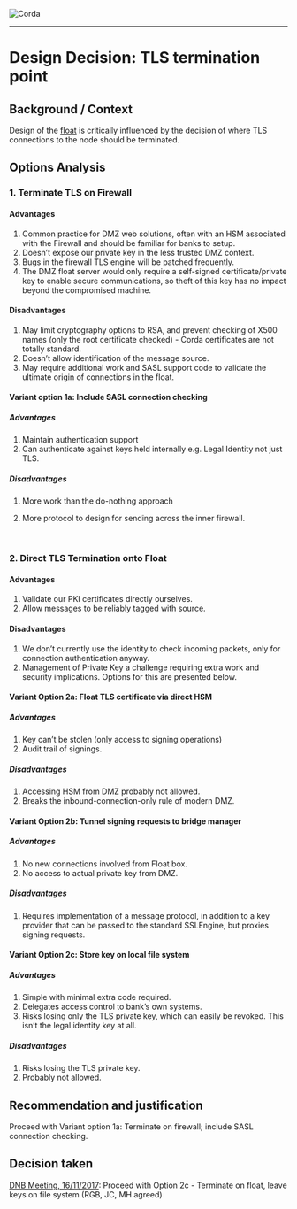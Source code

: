 ![Corda](https://www.corda.net/wp-content/uploads/2016/11/fg005_corda_b.png)

--------------------------------------------
Design Decision: TLS termination point
============================================

## Background / Context

Design of the [float](../design.md) is critically influenced by the decision of where TLS connections to the node should be terminated.



## Options Analysis

### 1. Terminate TLS on Firewall



#### Advantages

1.    Common practice for DMZ web solutions, often with an HSM associated with the Firewall and should be familiar for banks to setup.
2.    Doesn’t expose our private key in the less trusted DMZ context.
3.    Bugs in the firewall TLS engine will be patched frequently.
4.    The DMZ float server would only require a self-signed certificate/private key to enable secure communications, so theft of this key has no impact beyond the compromised machine.

#### Disadvantages

1.    May limit cryptography options to RSA, and prevent checking of X500 names (only the root certificate checked) - Corda certificates are not totally standard.
2.    Doesn’t allow identification of the message source.
3.    May require additional work and SASL support code to validate the ultimate origin of connections in the float.

#### Variant option 1a: Include SASL connection checking

##### Advantages

1. Maintain authentication support
2. Can authenticate against keys held internally e.g. Legal Identity not just TLS.

##### Disadvantages

1. More work than the do-nothing approach

2. More protocol to design for sending across the inner firewall.

   ​

### 2. Direct TLS Termination onto Float

#### Advantages

1. Validate our PKI certificates directly ourselves.
2. Allow messages to be reliably tagged with source.

#### Disadvantages

1. We don’t currently use the identity to check incoming packets, only for connection authentication anyway.
2. Management of Private Key a challenge requiring extra work and security implications. Options for this are presented below.

#### Variant Option 2a: Float TLS certificate via direct HSM

##### Advantages

1. Key can’t be stolen (only access to signing operations)
2. Audit trail of signings.

##### Disadvantages

1. Accessing HSM from DMZ probably not allowed.
2. Breaks the inbound-connection-only rule of modern DMZ.

#### Variant Option 2b: Tunnel signing requests to bridge manager

##### Advantages

1. No new connections involved from Float box.
2. No access to actual private key from DMZ.

##### Disadvantages

1. Requires implementation of a message protocol, in addition to a key provider that can be passed to the standard SSLEngine, but proxies signing requests.

#### Variant Option 2c: Store key on local file system

##### Advantages

1. Simple with minimal extra code required.
2. Delegates access control to bank’s own systems.
3. Risks losing only the TLS private key, which can easily be revoked. This isn’t the legal identity key at all.

##### Disadvantages

1. Risks losing the TLS private key.
2. Probably not allowed.

## Recommendation and justification

Proceed with Variant option 1a: Terminate on firewall; include SASL connection checking.



## Decision taken

[DNB Meeting, 16/11/2017](./drb-meeting-20171116.md): Proceed with Option 2c - Terminate on float, leave keys on file system  (RGB, JC, MH agreed) 
